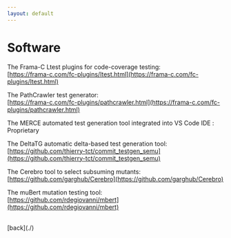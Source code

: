 ```yaml
---
layout: default
---
```


# Software

The Frama-C Ltest plugins for code-coverage testing:
<br>
[https://frama-c.com/fc-plugins/ltest.html](https://frama-c.com/fc-plugins/ltest.html)

The PathCrawler test generator:
<br>
[https://frama-c.com/fc-plugins/pathcrawler.html](https://frama-c.com/fc-plugins/pathcrawler.html)

The MERCE automated test generation tool integrated into VS Code IDE :
<br>
Proprietary

The DeltaTG automatic delta-based test generation tool:
<br>
[https://github.com/thierry-tct/commit_testgen_semu](https://github.com/thierry-tct/commit_testgen_semu)

The Cerebro tool to select subsuming mutants:
<br>
[https://github.com/garghub/Cerebro](https://github.com/garghub/Cerebro)

The muBert mutation testing tool:
<br>
[https://github.com/rdegiovanni/mbert](https://github.com/rdegiovanni/mbert)

<br>
[back](./)
